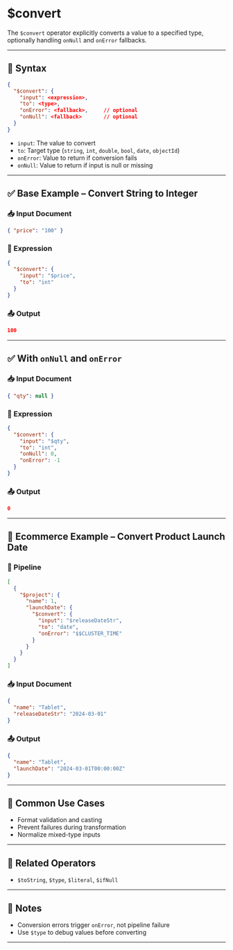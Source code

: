 # $convert

The `$convert` operator explicitly converts a value to a specified type, optionally handling `onNull` and `onError` fallbacks.

---

## 📌 Syntax

```json
{
  "$convert": {
    "input": <expression>,
    "to": <type>,
    "onError": <fallback>,     // optional
    "onNull": <fallback>       // optional
  }
}
```

- `input`: The value to convert
- `to`: Target type (`string`, `int`, `double`, `bool`, `date`, `objectId`)
- `onError`: Value to return if conversion fails
- `onNull`: Value to return if input is null or missing

---

## ✅ Base Example – Convert String to Integer

### 📥 Input Document

```json
{ "price": "100" }
```

### 📌 Expression

```json
{
  "$convert": {
    "input": "$price",
    "to": "int"
  }
}
```

### 📤 Output

```json
100
```

---

## ✅ With `onNull` and `onError`

### 📥 Input Document

```json
{ "qty": null }
```

### 📌 Expression

```json
{
  "$convert": {
    "input": "$qty",
    "to": "int",
    "onNull": 0,
    "onError": -1
  }
}
```

### 📤 Output

```json
0
```

---

## 🧱 Ecommerce Example – Convert Product Launch Date

### 📌 Pipeline

```json
[
  {
    "$project": {
      "name": 1,
      "launchDate": {
        "$convert": {
          "input": "$releaseDateStr",
          "to": "date",
          "onError": "$$CLUSTER_TIME"
        }
      }
    }
  }
]
```

### 📥 Input Document

```json
{
  "name": "Tablet",
  "releaseDateStr": "2024-03-01"
}
```

### 📤 Output

```json
{
  "name": "Tablet",
  "launchDate": "2024-03-01T00:00:00Z"
}
```

---

## 🔧 Common Use Cases

- Format validation and casting
- Prevent failures during transformation
- Normalize mixed-type inputs

---

## 🔗 Related Operators

- `$toString`, `$type`, `$literal`, `$ifNull`

---

## 🧠 Notes

- Conversion errors trigger `onError`, not pipeline failure
- Use `$type` to debug values before converting

---
